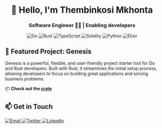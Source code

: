 <h1 align="center">👋 Hello, I'm Thembinkosi Mkhonta</h1>
<h3 align="center">Software Engineer 👨‍💻 | Enabling developers</h3>

<p align="center">
  <img src="https://img.shields.io/badge/Go-00ADD8?style=for-the-badge&logo=go&logoColor=white" alt="Go">
  <img src="https://img.shields.io/badge/Rust-000000?style=for-the-badge&logo=rust&logoColor=white" alt="Rust">
  <img src="https://img.shields.io/badge/TypeScript-3178C6?style=for-the-badge&logo=typescript&logoColor=white" alt="TypeScript"/>
  <img src="https://img.shields.io/badge/Solidity-363636?style=for-the-badge&logo=solidity&logoColor=white" alt="Solidity">
  <img src="https://img.shields.io/badge/Python-3776AB?style=for-the-badge&logo=python&logoColor=white" alt="Python">
  <img src="https://img.shields.io/badge/Elixir-4B275F?style=for-the-badge&logo=elixir&logoColor=white" alt="Elixir">
</p>

<h2>🚀 Featured Project: Genesis</h2>

<p>
  Genesis is a powerful, flexible, and user-friendly project starter tool for Go and Rust developers. Built with Rust, it streamlines the initial setup process, allowing developers to focus on building great applications and solving business problems.
</p>

<p>
  📦 <strong>Check out the <a href="https://crates.io/crates/genesis_rs">crate</a></strong>
</p>

<h2>📫 Get in Touch</h2>

<p>
  <a href="mailto:thembinkosimkhonta01@gmail.com">
    <img src="https://img.shields.io/badge/Email-D14836?style=for-the-badge&logo=gmail&logoColor=white" alt="Email">
  </a>
  <a href="https://x.com/thembinkosi_rs" target="_blank">
    <img src="https://img.shields.io/badge/Twitter-1DA1F2?style=for-the-badge&logo=twitter&logoColor=white" alt="Twitter">
  </a>
  <a href="https://www.linkedin.com/in/thembinkosi-mkhonta-b19812213/" target="_blank">
    <img src="https://img.shields.io/badge/LinkedIn-0077B5?style=for-the-badge&logo=linkedin&logoColor=white" alt="LinkedIn">
  </a>
</p>
